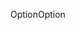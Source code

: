 <span data-ttu-id="aa05d-101">Option</span><span class="sxs-lookup"><span data-stu-id="aa05d-101">Option</span></span>
